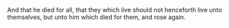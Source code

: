And that he died for all, that they which live should not henceforth live unto themselves, but unto him which died for them, and rose again.

